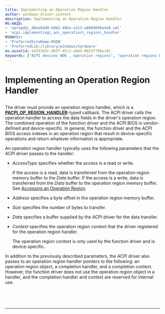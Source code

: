 ```yaml
---
title: Implementing an Operation Region Handler
author: windows-driver-content
description: Implementing an Operation Region Handler
MS-HAID:
- 'opregdg\_d0eabdd0-b0b2-40be-a313-a098d04be4a8.xml'
- 'acpi.implementing\_an\_operation\_region\_handler'
MSHAttr:
- 'PreferredSiteName:MSDN'
- 'PreferredLib:/library/windows/hardware'
ms.assetid: e435393c-d637-45c1-ab65-0b23f796ec02
keywords: ["ACPI devices WDK , operation regions", "operation regions WDK ACPI", "function drivers WDK ACPI , operation regions", "WDM function drivers WDK ACPI , operation regions"]
---
```


# Implementing an Operation Region Handler


## <a href="" id="ddk-implementing-an-operation-region-handler-kg"></a>


The driver must provide an operation region handler, which is a [**PACPI\_OP\_REGION\_HANDLER**](https://msdn.microsoft.com/library/windows/hardware/ff536153)-typed callback. The ACPI driver calls the operation handler to access the data fields in the driver's operation region. The combined operation of the function driver and the ACPI BIOS is vendor-defined and device-specific. In general, the function driver and the ACPI BIOS access indexes in an operation region that result in device-specific operations and return whatever information is appropriate.

An operation region handler typically uses the following parameters that the ACPI driver passes to the handler:

-   *AccessType* specifies whether the access is a read or write.

    If the access is a read, data is transferred from the operation region memory buffer to the *Data* buffer. If the access is a write, data is transferred from the *Data* buffer to the operation region memory buffer. See [Accessing an Operation Region](accessing-an-operation-region.md).

-   *Address* specifies a byte offset in the operation region memory buffer.

-   *Size* specifies the number of bytes to transfer.

-   *Data* specifies a buffer supplied by the ACPI driver for the data transfer.

-   *Context* specifies the operation region context that the driver registered for the operation region handler.

    The operation region context is only used by the function driver and is device-specific.

In addition to the previously described parameters, the ACPI driver also passes to an operation region handler pointers to the following: an operation region object, a completion handler, and a completion context. However, the function driver does not use the operation region object in a handler, and the completion handler and context are reserved for internal use.

 

 


--------------------


